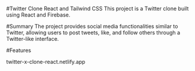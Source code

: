 #Twitter Clone React and Tailwind CSS
This project is a Twitter clone built using React and Firebase.

#Summary
The project provides social media functionalities similar to Twitter, allowing users to post tweets, like, and follow others through a Twitter-like interface.

#Features



twitter-x-clone-react.netlify.app
